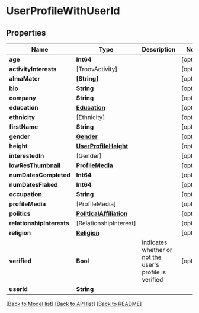 # UserProfileWithUserId

## Properties
Name | Type | Description | Notes
------------ | ------------- | ------------- | -------------
**age** | **Int64** |  | [optional] 
**activityInterests** | [TroovActivity] |  | [optional] 
**almaMater** | **[String]** |  | [optional] 
**bio** | **String** |  | [optional] 
**company** | **String** |  | [optional] 
**education** | [**Education**](Education.md) |  | [optional] 
**ethnicity** | [Ethnicity] |  | [optional] 
**firstName** | **String** |  | [optional] 
**gender** | [**Gender**](Gender.md) |  | [optional] 
**height** | [**UserProfileHeight**](UserProfileHeight.md) |  | [optional] 
**interestedIn** | [Gender] |  | [optional] 
**lowResThumbnail** | [**ProfileMedia**](ProfileMedia.md) |  | [optional] 
**numDatesCompleted** | **Int64** |  | [optional] 
**numDatesFlaked** | **Int64** |  | [optional] 
**occupation** | **String** |  | [optional] 
**profileMedia** | [ProfileMedia] |  | [optional] 
**politics** | [**PoliticalAffiliation**](PoliticalAffiliation.md) |  | [optional] 
**relationshipInterests** | [RelationshipInterest] |  | [optional] 
**religion** | [**Religion**](Religion.md) |  | [optional] 
**verified** | **Bool** | indicates whether or not the user&#39;s profile is verified | [optional] 
**userId** | **String** |  | 

[[Back to Model list]](../README.md#documentation-for-models) [[Back to API list]](../README.md#documentation-for-api-endpoints) [[Back to README]](../README.md)


